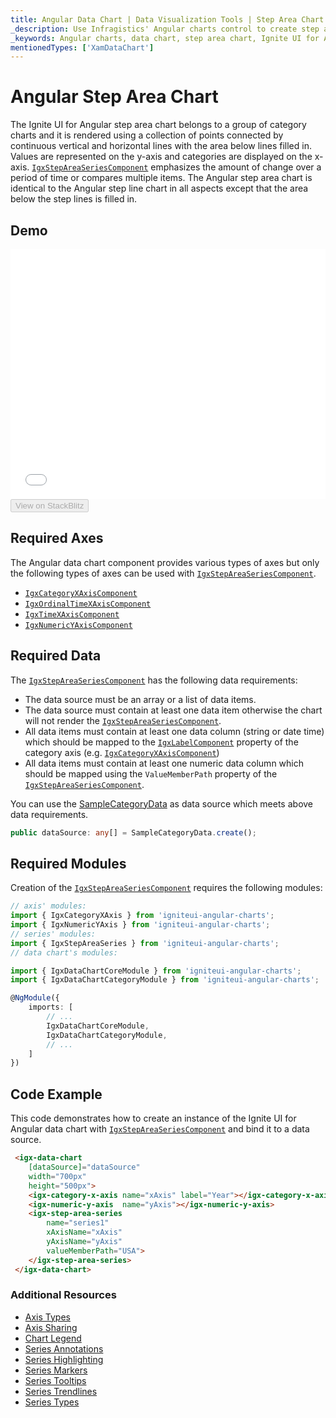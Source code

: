 ```yaml
---
title: Angular Data Chart | Data Visualization Tools | Step Area Chart | Data Binding | Infragistics
_description: Use Infragistics' Angular charts control to create step area charts. Learn about our Ignite UI for Angular graph types!
_keywords: Angular charts, data chart, step area chart, Ignite UI for Angular, Infragistics
mentionedTypes: ['XamDataChart']
---
```


# Angular Step Area Chart

The Ignite UI for Angular step area chart belongs to a group of category charts and it is rendered using a collection of points connected by continuous vertical and horizontal lines with the area below lines filled in. Values are represented on the y-axis and categories are displayed on the x-axis. [`IgxStepAreaSeriesComponent`]({environment:dvApiBaseUrl}/products/ignite-ui-angular/api/docs/typescript/latest/classes/igxstepareaseriescomponent.html) emphasizes the amount of change over a period of time or compares multiple items. The Angular step area chart is identical to the Angular step line chart in all aspects except that the area below the step lines is filled in.

## Demo

<div class="sample-container loading" style="height: 400px">
    <iframe id="data-chart-type-category-series-iframe" src='{environment:dvDemosBaseUrl}/charts/data-chart-type-category-step-area-series' width="100%" height="100%" seamless frameBorder="0" onload="onXPlatSampleIframeContentLoaded(this);"></iframe>
</div>
<div>
    <button data-localize="stackblitz" disabled class="stackblitz-btn" data-iframe-id="data-chart-type-category-series-iframe" data-demos-base-url="{environment:dvDemosBaseUrl}">View on StackBlitz
    </button>


</div>

<div class="divider--half"></div>

## Required Axes

The Angular data chart component provides various types of axes but only the following types of axes can be used with [`IgxStepAreaSeriesComponent`]({environment:dvApiBaseUrl}/products/ignite-ui-angular/api/docs/typescript/latest/classes/igxstepareaseriescomponent.html).

-   [`IgxCategoryXAxisComponent`]({environment:dvApiBaseUrl}/products/ignite-ui-angular/api/docs/typescript/latest/classes/igxcategoryxaxiscomponent.html)
-   [`IgxOrdinalTimeXAxisComponent`]({environment:dvApiBaseUrl}/products/ignite-ui-angular/api/docs/typescript/latest/classes/igxordinaltimexaxiscomponent.html)
-   [`IgxTimeXAxisComponent`]({environment:dvApiBaseUrl}/products/ignite-ui-angular/api/docs/typescript/latest/classes/igxtimexaxiscomponent.html)
-   [`IgxNumericYAxisComponent`]({environment:dvApiBaseUrl}/products/ignite-ui-angular/api/docs/typescript/latest/classes/igxnumericyaxiscomponent.html)

## Required Data

The [`IgxStepAreaSeriesComponent`]({environment:dvApiBaseUrl}/products/ignite-ui-angular/api/docs/typescript/latest/classes/igxstepareaseriescomponent.html) has the following data requirements:

-   The data source must be an array or a list of data items.
-   The data source must contain at least one data item otherwise the chart will not render the [`IgxStepAreaSeriesComponent`]({environment:dvApiBaseUrl}/products/ignite-ui-angular/api/docs/typescript/latest/classes/igxstepareaseriescomponent.html).
-   All data items must contain at least one data column (string or date time) which should be mapped to the [`IgxLabelComponent`]({environment:dvApiBaseUrl}/products/ignite-ui-angular/api/docs/typescript/latest/classes/igxlabelcomponent.html) property of the category axis (e.g. [`IgxCategoryXAxisComponent`]({environment:dvApiBaseUrl}/products/ignite-ui-angular/api/docs/typescript/latest/classes/igxcategoryxaxiscomponent.html))
-   All data items must contain at least one numeric data column which should be mapped using the `ValueMemberPath` property of the [`IgxStepAreaSeriesComponent`]({environment:dvApiBaseUrl}/products/ignite-ui-angular/api/docs/typescript/latest/classes/igxstepareaseriescomponent.html).

You can use the [SampleCategoryData](data-chart-data-sources-category.md) as data source which meets above data requirements.

```ts
public dataSource: any[] = SampleCategoryData.create();
```

## Required Modules

Creation of the [`IgxStepAreaSeriesComponent`]({environment:dvApiBaseUrl}/products/ignite-ui-angular/api/docs/typescript/latest/classes/igxstepareaseriescomponent.html) requires the following modules:

```ts
// axis' modules:
import { IgxCategoryXAxis } from 'igniteui-angular-charts';
import { IgxNumericYAxis } from 'igniteui-angular-charts';
// series' modules:
import { IgxStepAreaSeries } from 'igniteui-angular-charts';
// data chart's modules:

import { IgxDataChartCoreModule } from 'igniteui-angular-charts';
import { IgxDataChartCategoryModule } from 'igniteui-angular-charts';

@NgModule({
    imports: [
        // ...
        IgxDataChartCoreModule,
        IgxDataChartCategoryModule,
        // ...
    ]
})
```

## Code Example

This code demonstrates how to create an instance of the Ignite UI for Angular data chart with [`IgxStepAreaSeriesComponent`]({environment:dvApiBaseUrl}/products/ignite-ui-angular/api/docs/typescript/latest/classes/igxstepareaseriescomponent.html) and bind it to a data source.

```html
 <igx-data-chart
    [dataSource]="dataSource"
    width="700px"
    height="500px">
    <igx-category-x-axis name="xAxis" label="Year"></igx-category-x-axis>
    <igx-numeric-y-axis  name="yAxis"></igx-numeric-y-axis>
    <igx-step-area-series
        name="series1"
        xAxisName="xAxis"
        yAxisName="yAxis"
        valueMemberPath="USA">
    </igx-step-area-series>
 </igx-data-chart>
```

### Additional Resources

-   [Axis Types](data-chart-axis-types.md)
-   [Axis Sharing](data-chart-axis-sharing.md)
-   [Chart Legend](data-chart-legends.md)
-   [Series Annotations](data-chart-series-annotations.md)
-   [Series Highlighting](data-chart-series-highlighting.md)
-   [Series Markers](data-chart-series-markers.md)
-   [Series Tooltips](data-chart-series-tooltips.md)
-   [Series Trendlines](data-chart-series-trendlines.md)
-   [Series Types](data-chart-series-types.md)
